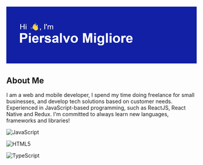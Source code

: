 
[![MasterHead](https://github.com/pmigliore/pmigliore/blob/main/header.png)](https://github.com/pmigliore)

## About Me

I am a web and mobile developer, I spend my time doing freelance for small businesses, and develop tech solutions based on customer needs. Experienced in JavaScript-based programming, such as ReactJS, React Native and Redux. I'm committed to always learn new languages, frameworks and libraries!

![JavaScript](https://img.shields.io/badge/javascript-%23323330.svg?style=for-the-badge&logo=javascript&logoColor=%23F7DF1E)
	
![HTML5](https://img.shields.io/badge/html5-%23E34F26.svg?style=for-the-badge&logo=html5&logoColor=white)

  ![TypeScript](https://img.shields.io/badge/typescript-%23007ACC.svg?style=for-the-badge&logo=typescript&logoColor=white)
